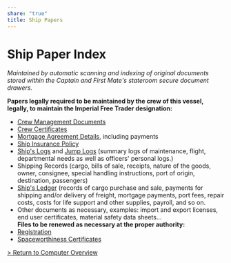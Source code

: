 ```yaml
---
share: "true"
title: Ship Papers
---
```

# Ship Paper Index  
*Maintained by automatic scanning and indexing of original documents stored within the Captain and First Mate's stateroom secure document drawers.*  
  
**Papers legally required to be maintained by the crew of this vessel, legally, to maintain the Imperial Free Trader designation:**  
- [Crew Management Documents](./CrewManagementDocuments.md)  
- [Crew Certificates](./CrewCertificates.md)  
- [Mortgage Agreement Details](./MortgageAgreementDetails.md), including payments  
- [Ship Insurance Policy](./ShipInsurancePolicy.md)  
- [Ship's Logs](./ShipsLogs.md) and [Jump Logs](../JumpLog.md) (summary logs of maintenance, flight, departmental needs as well as officers' personal logs.)  
- Shipping Records (cargo, bills of sale, receipts, nature of the goods, owner, consignee, special handling instructions, port of origin, destination, passengers)  
- [Ship's Ledger](./ShipsLedger.md) (records of cargo purchase and sale, payments for shipping and/or delivery of freight, mortgage payments, port fees, repair costs, costs for life support and other supplies, payroll, and so on.  
- Other documents as necessary, examples: import and export licenses, end user certificates, material safety data sheets…  
**Files to be renewed as necessary at the proper authority:**  
- [Registration](./Registration.md)  
- [Spaceworthiness Certificates](./SpaceworthinessCertificates.md)  
  
[> Return to Computer Overview](../index.md)